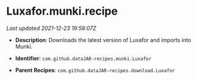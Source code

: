 # Luxafor.munki.recipe

_Last updated 2021-12-23 19:58:07Z_

- **Description**: Downloads the latest version of Luxafor and imports into Munki.

- **Identifier**: `com.github.dataJAR-recipes.munki.Luxafor`

- **Parent Recipes**: `com.github.dataJAR-recipes.download.Luxafor`
